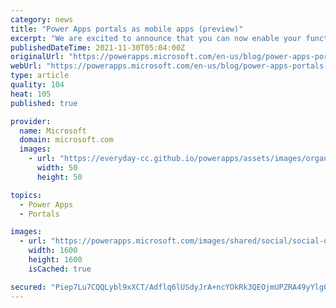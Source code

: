 ```yaml
---
category: news
title: "Power Apps portals as mobile apps (preview)"
excerpt: "We are excited to announce that you can now enable your functional portal as a progressive web app with native app like look &amp; feel right from portal studio in low code-no code fashion in just few steps."
publishedDateTime: 2021-11-30T05:04:00Z
originalUrl: "https://powerapps.microsoft.com/en-us/blog/power-apps-portals-as-mobile-apps-preview/"
webUrl: "https://powerapps.microsoft.com/en-us/blog/power-apps-portals-as-mobile-apps-preview/"
type: article
quality: 104
heat: 105
published: true

provider:
  name: Microsoft
  domain: microsoft.com
  images:
    - url: "https://everyday-cc.github.io/powerapps/assets/images/organizations/microsoft.com-50x50.jpg"
      width: 50
      height: 50

topics:
  - Power Apps
  - Portals

images:
  - url: "https://powerapps.microsoft.com/images/shared/social/social-default-image.png"
    width: 1600
    height: 1600
    isCached: true

secured: "Piep7Lu7CQQLybl9xXCT/Adflq6lUSdyJrA+ncYOkRk3QEOjmUPZRA49yYlg0zlHnY8PFY+I2DdUdQ3Gsq80nKg5bmzqAeQ/CA6MuLEd2Y+XE+BIvn/HZhnQ0vrWJKYo/UEv7kdKuSVPcpui7IpQ1wmyUqK7+y6Kn6AThqigCWS3YpuLhKAM2w1NAH+WvhNrpAH7IFopX+n0244Jq8OJyxKp6nho3CIpkh6OSSuLeQiIJnuR1w+VlzBdayzZX64UzmxfyWBVUdPh4HAYEt+6NzUCkUVJg8ht53LV9GhpvrElHXS7wjglAQ2tcqhjl2vB3kXrx1B3BND0MWHSbSY/AVbgWSdfNFmd5FYkKypIvtE=;z6jaSKoOgBh9APih6cH0EA=="
---
```


